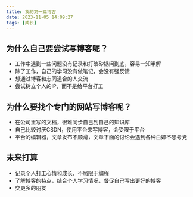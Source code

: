 ```yaml
---
title: 我的第一篇博客
date: 2023-11-05 14:09:27
tags: [成长]
---
```


## 为什么自己要尝试写博客呢？
- 工作中遇到一些问题没有记录和打破砂锅问到底，容易一知半解
- 除了工作，自己的学习没有做笔记，会没有强反馈
- 想通过博客和志同道合的人交流
- 尝试树立个人的IP，而不是给平台打工

## 为什么要找个专门的网站写博客呢？
- 在公司里写的文档，很难同步自己到自己的知识库
- 自己比较讨厌CSDN，使用平台来写博客，会受限于平台
- 平台的编辑器，文章发布不顺滑，文章下面的讨论会遇到各种白嫖不思考党

## 未来打算
- 记录个人打工心情和成长，不局限于编程
- 了解博客的特点，结合个人学习情况，督促自己写出更好的博客
- 交更多的朋友
